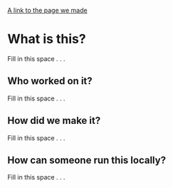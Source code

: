 [A link to the page we made](https://objective-dijkstra-c7d609.netlify.app/)

# What is this?

Fill in this space . . .

## Who worked on it?

Fill in this space . . .

## How did we make it?

Fill in this space . . .

## How can someone run this locally?

Fill in this space . . .
